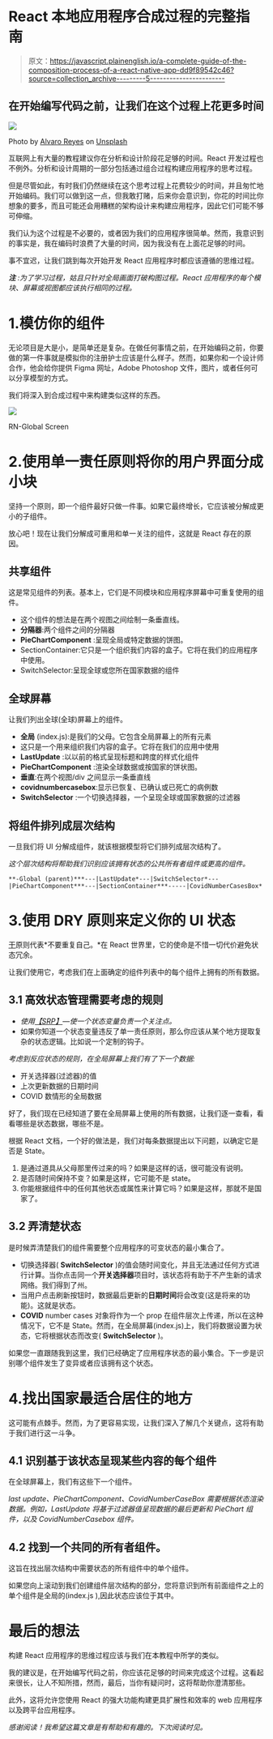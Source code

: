 # React 本地应用程序合成过程的完整指南

> 原文：<https://javascript.plainenglish.io/a-complete-guide-of-the-composition-process-of-a-react-native-app-dd9f89542c46?source=collection_archive---------5----------------------->

## 在开始编写代码之前，让我们在这个过程上花更多时间

![](img/e3f229f4297302a4d234d702baca3ade.png)

Photo by [Alvaro Reyes](https://unsplash.com/@alvarordesign?utm_source=unsplash&utm_medium=referral&utm_content=creditCopyText) on [Unsplash](https://unsplash.com/s/photos/programming?utm_source=unsplash&utm_medium=referral&utm_content=creditCopyText)

互联网上有大量的教程建议你在分析和设计阶段花足够的时间。React 开发过程也不例外。分析和设计周期的一部分包括通过组合过程构建应用程序的思考过程。

但是尽管如此，有时我们仍然继续在这个思考过程上花费较少的时间，并且匆忙地开始编码。我们可以做到这一点，但我敢打赌，后来你会意识到，你花的时间比你想象的要多，而且可能还会用糟糕的架构设计来构建应用程序，因此它们可能不够可伸缩。

我们认为这个过程是不必要的，或者因为我们的应用程序很简单。然而，我意识到的事实是，我在编码时浪费了大量的时间，因为我没有在上面花足够的时间。

事不宜迟，让我们跳到每次开始开发 React 应用程序时都应该遵循的思维过程。

***注*** *:为了学习过程，姑且只针对全局画面打破构图过程。React 应用程序的每个模块、屏幕或视图都应该执行相同的过程。*

# 1.模仿你的组件

无论项目是大是小，是简单还是复杂。在做任何事情之前，在开始编码之前，你要做的第一件事就是模拟你的注册护士应该是什么样子。然而，如果你和一个设计师合作，他会给你提供 Figma 网址，Adobe Photoshop 文件，图片，或者任何可以分享模型的方式。

我们将深入到合成过程中来构建类似这样的东西。

![](img/be4ab6870689b4f5f7817f3c9a6c680e.png)

RN-Global Screen

# 2.使用单一责任原则将你的用户界面分成小块

坚持一个原则，即一个组件最好只做一件事。如果它最终增长，它应该被分解成更小的子组件。

放心吧！现在让我们分解成可重用和单一关注的组件，这就是 React 存在的原因。

## 共享组件

这是常见组件的列表。基本上，它们是不同模块和应用程序屏幕中可重复使用的组件。

*   这个组件的想法是在两个视图之间绘制一条垂直线。
*   **分隔器**:两个组件之间的分隔器
*   **PieChartComponent** :呈现全局或特定数据的饼图。
*   SectionContainer:它只是一个组织我们内容的盒子。它将在我们的应用程序中使用。
*   SwitchSelector:呈现全球或您所在国家数据的组件

## 全球屏幕

让我们列出全球(全球)屏幕上的组件。

*   **全局** (index.js):是我们的父母。它包含全局屏幕上的所有元素
*   这只是一个用来组织我们内容的盒子。它将在我们的应用中使用
*   **LastUpdate** :以以前的格式呈现标题和跨度的样式化组件
*   **PieChartComponent** :渲染全球数据或按国家的饼状图。
*   **垂直**:在两个视图/div 之间显示一条垂直线
*   **covidnumbercasebox**:显示已恢复、已确认或已死亡的病例数
*   **SwitchSelector** :一个切换选择器，一个呈现全球或国家数据的过滤器

## 将组件排列成层次结构

一旦我们将 UI 分解成组件，就该根据模型将它们排列成层次结构了。

*这个层次结构将帮助我们识别应该拥有状态的公共所有者组件或更高的组件。*

```
**-Global (parent)***---|LastUpdate*---|SwitchSelector*---|PieChartComponent***---|SectionContainer***-----|CovidNumberCasesBox*
```

# 3.使用 DRY 原则来定义你的 UI 状态

[干](https://en.wikipedia.org/wiki/Don%27t_repeat_yourself)原则代表*不要重复自己。*在 React 世界里，它的使命是不惜一切代价避免状态冗余。

让我们使用它，考虑我们在上面确定的组件列表中的每个组件上拥有的所有数据。

## 3.1 高效状态管理需要考虑的规则

*   *使用*[*【SRP】*](https://en.wikipedia.org/wiki/Single-responsibility_principle)*—使一个状态变量负责一个关注点。*
*   如果你知道一个状态变量违反了单一责任原则，那么你应该从某个地方提取复杂的状态逻辑。比如说一个定制的钩子。

*考虑到反应状态的规则，在全局屏幕上我们有了下一个数据:*

*   开关选择器(过滤器)的值
*   上次更新数据的日期时间
*   COVID 数情形的全局数据

好了，我们现在已经知道了要在全局屏幕上使用的所有数据，让我们逐一查看，看看哪些是状态数据，哪些不是。

根据 React 文档，一个好的做法是，我们对每条数据提出以下问题，以确定它是否是 State。

1.  是通过道具从父母那里传过来的吗？如果是这样的话，很可能没有说明。
2.  是否随时间保持不变？如果是这样，它可能不是 state。
3.  你能根据组件中的任何其他状态或属性来计算它吗？如果是这样，那就不是国家了。

## 3.2 弄清楚状态

是时候弄清楚我们的组件需要整个应用程序的可变状态的最小集合了。

*   切换选择器( **SwitchSelector** )的值会随时间变化，并且无法通过任何方式进行计算。当你点击同一个**开关选择器**项目时，该状态将有助于不产生新的请求网络。我们得到了州。
*   当用户点击刷新按钮时，数据最后更新的**日期时间**将会改变(这是将来的功能)。这就是状态。
*   **COVID** number cases 对象将作为一个 prop 在组件层次上传递，所以在这种情况下，它不是 State。然而，在全局屏幕(index.js)上，我们将数据设置为状态，它将根据状态而改变( **SwitchSelector** )。

如果您一直跟随我到这里，我们已经确定了应用程序状态的最小集合。下一步是识别哪个组件发生了变异或者应该拥有这个状态。

# 4.找出国家最适合居住的地方

这可能有点棘手。然而，为了更容易实现，让我们深入了解几个关键点，这将有助于我们进行这一斗争。

## 4.1 识别基于该状态呈现某些内容的每个组件

在全球屏幕上，我们有这些下一个组件。

*last update、PieChartComponent、CovidNumberCaseBox 需要根据状态渲染数据。例如，LastUpdate 将基于过滤器值呈现数据的最后更新和 PieChart 组件，以及 CovidNumberCasebox 组件。*

## 4.2 找到一个共同的所有者组件。

这旨在找出层次结构中需要状态的所有组件中的单个组件。

如果您向上滚动到我们创建组件层次结构的部分，您将意识到所有前面组件之上的单个组件是全局的(index.js ),因此状态应该位于其中。

# 最后的想法

构建 React 应用程序的思维过程应该与我们在本教程中所学的类似。

我的建议是，在开始编写代码之前，你应该花足够的时间来完成这个过程。这看起来很长，让人不知所措，然而，最后，当你有疑问时，这将帮助你澄清那些。

此外，这将允许您使用 React 的强大功能构建更具扩展性和效率的 web 应用程序以及跨平台应用程序。

*感谢阅读！我希望这篇文章是有帮助和有趣的。下次阅读时见。*